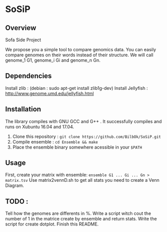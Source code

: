 # SoSiP

## Overview

Sofa Side Project

We propose you a simple tool to compare genomics data. You can easily compare genomes on their words instead of their structure.
We will call genome\_1 G1, genome\_i Gi and genome\_n Gn.

## Dependencies

Install zlib : (debian : sudo apt-get install zlib1g-dev)
Install Jellyfish : http://www.genome.umd.edu/jellyfish.html

## Installation 

The library compiles with GNU GCC and G++ . It successfully compiles and runs on Xubuntu 16.04 and 17.04.

1. Clone this repository : `git clone https://github.com/BilbOk/SoSiP.git`
2. Compile ensemble : `cd Ensemble && make`
3. Place the ensemble binary somewhere acessible in your `$PATH`

## Usage

First, create your matrix with ensemble:
`ensemble G1 ... Gi ... Gn > matrix.tsv`
Use matrix2vennD.sh to get all stats you need to create a Venn Diagram.
 

## TODO :

Tell how the genomes are differents in %.
Write a script witch cout the number of 1 in the matrice create by ensemble and return stats.
Write the script for create dotplot.
Finish this README.
 	
